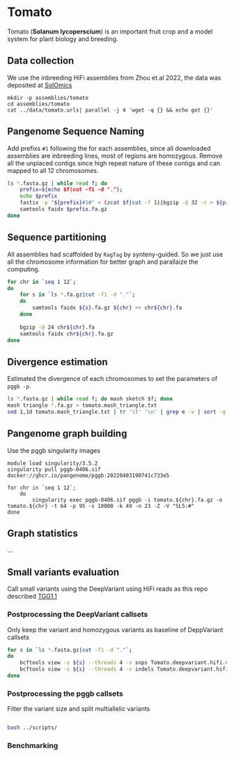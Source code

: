 # Tomato
Tomato (**Solanum lycoperscium**) is an important fruit crop and a model system for plant biology and breeding.

## Data collection
We use the inbreeding HiFi assemblies from Zhou et.al 2022, the data was deposited at [SolOmics](http://solomics.agis.org.cn/tomato/ftp/genome/)

```
mkdir -p assemblies/tomato
cd assemblies/tomato
cat ../data/tomato.urls| parallel -j 4 'wget -q {} && echo got {}'
```

## Pangenome Sequence Naming
Add prefixs `#1` following the for each assemblies, since all downloaded assemblies are inbreeding lines, most of regions are homozygous.
Remove all the unplaced contigs since high repeat nature of these contigs and can mapped to all 12 chromosomes.

```bash
ls *.fasta.gz | while read f; do
    prefix=${echo $f|cut -f1 -d "."};
    echo $prefix
    fastix -p "${prefix}#1#" < (zcat $f|cut -f 1)|bgzip -@ 32 -c > ${prefix}.fa.gz;
    samtools faidx $prefix.fa.gz
done
```

## Sequence partitioning

All assemblies had scaffolded by `RagTag` by synteny-guided. So we just use all the chromosome information for better graph and parallaize the computing.

```bash
for chr in `seq 1 12`;
do
    for s in `ls *.fa.gz|cut -f1 -d "."`;
    do
        samtools faidx ${s}.fa.gz ${chr} >> chr${chr}.fa
    done
    
    bgzip -@ 24 chr${chr}.fa
    samtools faidx chr${chr}.fa.gz
done
```


## Divergence estimation
Estimated the divergence of each chromosomes to set the parameters of `pggb -p`.

```bash
ls *.fasta.gz | while read f; do mash sketch $f; done
mash triangle *.fa.gz > tomato.mash_triangle.txt
sed 1,1d tomato.mash_triangle.txt | tr '\t' '\n' | grep e -v | sort -g -k 1nr | head -n 5
```  




## Pangenome graph building

Use the pggb singularity images

```
module load singularity/3.5.2
singularity pull pggb-0406.sif docker://ghcr.io/pangenome/pggb:20220403190741c733e5

for chr in `seq 1 12`;
    do 
        singularity exec pggb-0406.sif pggb -i tomato.${chr}.fa.gz -o tomato.${chr} -t 64 -p 95 -s 10000 -k 49 -n 23 -Z -V "SL5:#"
done

```



## Graph statistics
...


## Small variants evaluation
Call small variants using the DeepVariant using HiFi reads as this repo described [TGG1.1](https://github.com/YaoZhou89/TGG/tree/main/4.Graph_pangenome/1.construction_graph_genome)

### Postprocessing the DeepVariant callsets
Only keep the variant and homozygous variants as baseline of DeppVariant callsets

```bash
for s in `ls *.fasta.gz|cut -f1 -d "."`;
do 
    bcftools view -s ${s} --threads 4 -v snps Tomato.deepvariant.hifi.vcf.gz|bcftools view -g hom -e 'GT="ref"' -O z -o ${s}.hifi.snps.vcf.gz
    bcftools view -s ${s} --threads 4 -v indels Tomato.deepvariant.hifi.vcf.gz|bcftools view -g hom -e 'GT="ref"' -O z -o ${s}.hifi.indels.vcf.gz
done
```



### Postprocessing the pggb callsets
Filter the variant size and split multiallelic variants

```bash

bash ../scripts/

```


### Benchmarking





